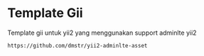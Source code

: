 # Template Gii

Template gii untuk yii2 yang menggunakan support adminlte yii2
```
https://github.com/dmstr/yii2-adminlte-asset
```